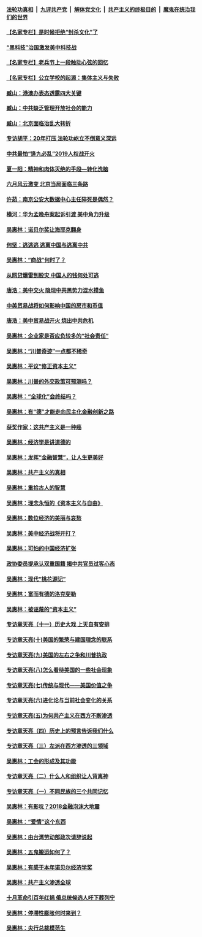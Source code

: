 ####  [法轮功真相](../../../../basic/blob/master/README.md?t=02162039) &nbsp;|&nbsp; [九评共产党](../../../../9ping.md/blob/master/README.md?t=02162039) &nbsp;|&nbsp; [解体党文化](../../../../jtdwh.md/blob/master/README.md?t=02162039)  &nbsp;|&nbsp; [共产主义的终极目的](../../../../gczydzjmd.md/blob/master/README.md?t=02162039) &nbsp;|&nbsp; [魔鬼在统治我们的世界](../../../../mgztzwmdsj.md/blob/master/README.md?t=02162039) 

#### [【名家专栏】是时候拒绝“封杀文化”了](../pages/nsc423/n11814093.md?t=02162039) 

#### [“黑科技”治国激发美中科技战](../pages/nsc423/n11638056.md?t=02162039) 

#### [【名家专栏】老兵节上一段触动心弦的回忆](../pages/nsc423/n11646016.md?t=02162039) 

#### [【名家专栏】公立学校的起源：集体主义与失败](../pages/nsc423/n11601833.md?t=02162039) 

#### [臧山：港澳办表态透露四大关键](../pages/nsc423/n11421628.md?t=02162039) 

#### [臧山：中共缺乏管理开放社会的能力](../pages/nsc423/n11407457.md?t=02162039) 

#### [臧山：北京面临治乱大转折](../pages/nsc423/n11406895.md?t=02162039) 

#### [专访胡平：20年打压 法轮功屹立不倒意义深远](../pages/nsc423/n11398800.md?t=02162039) 

#### [中共最怕“逢九必乱”2019人权战开火](../pages/nsc423/n11385248.md?t=02162039) 

#### [夏一阳：精神和肉体灭绝的手段—转化洗脑](../pages/nsc423/n11368250.md?t=02162039) 

#### [六月风云激变 北京当局面临三条路](../pages/nsc423/n11313668.md?t=02162039) 

#### [许茹：南京公安大数据中心主任猝死是偶然？](../pages/nsc423/n11064744.md?t=02162039) 

#### [横河：华为孟晚舟案起诉引渡 美中角力升级](../pages/nsc423/n11027230.md?t=02162039) 

#### [吴惠林：诺贝尔奖让海耶克翻身](../pages/nsc423/n10890049.md?t=02162039) 

#### [何坚：逃逃逃 逃离中国与逃离中共](../pages/nsc423/n10592891.md?t=02162039) 

#### [吴惠林：“商战”何时了？](../pages/nsc423/n10573558.md?t=02162039) 

#### [从网贷爆雷到股灾 中国人的钱何处可逃](../pages/nsc423/n10572800.md?t=02162039) 

#### [唐浩：美中交火 隐现中共黑势力混水摸鱼](../pages/nsc423/n10544040.md?t=02162039) 

#### [中美贸易战将如何影响中国的房市和币值](../pages/nsc423/n10543697.md?t=02162039) 

#### [唐浩：美中贸易战开火 烧出中共危机](../pages/nsc423/n10540126.md?t=02162039) 

#### [吴惠林：企业家是否应负较多的“社会责任”](../pages/nsc423/n10535022.md?t=02162039) 

#### [吴惠林：“川普奇迹”一点都不稀奇](../pages/nsc423/n10512808.md?t=02162039) 

#### [吴惠林：平议“修正资本主义”](../pages/nsc423/n10495724.md?t=02162039) 

#### [吴惠林：川普的外交政策可预测吗？](../pages/nsc423/n10462387.md?t=02162039) 

#### [吴惠林：“全球化”会终结吗？](../pages/nsc423/n10452838.md?t=02162039) 

#### [吴惠林：有“德”才能走向民主化金融创新之路](../pages/nsc423/n10432292.md?t=02162039) 

#### [获奖作家：这共产主义是一种癌](../pages/nsc423/n10431541.md?t=02162039) 

#### [吴惠林：经济学是讲道德的](../pages/nsc423/n10398014.md?t=02162039) 

#### [吴惠林：发挥“金融智慧”，让人生更美好](../pages/nsc423/n10375019.md?t=02162039) 

#### [吴惠林：共产主义的真相](../pages/nsc423/n10351394.md?t=02162039) 

#### [吴惠林：重拾古人的智慧](../pages/nsc423/n10337691.md?t=02162039) 

#### [吴惠林：理念永恒的《资本主义与自由》](../pages/nsc423/n10316274.md?t=02162039) 

#### [吴惠林：数位经济的美丽与哀愁](../pages/nsc423/n10292946.md?t=02162039) 

#### [吴惠林：美中经济战将开打？](../pages/nsc423/n10258825.md?t=02162039) 

#### [吴惠林：可怕的中国经济扩张](../pages/nsc423/n10219147.md?t=02162039) 

#### [政协委员提承认双重国籍 揭中共官员过客心态](../pages/nsc423/n10208809.md?t=02162039) 

#### [吴惠林：现代“桃花源记”](../pages/nsc423/n10185234.md?t=02162039) 

#### [吴惠林：富而有德的洛克斐勒](../pages/nsc423/n10142264.md?t=02162039) 

#### [吴惠林：被诬蔑的“资本主义”](../pages/nsc423/n10124816.md?t=02162039) 

#### [专访章天亮（十一）历史大戏 上天自有安排](../pages/nsc423/n10094905.md?t=02162039) 

#### [专访章天亮(十)美国的繁荣与建国理念的联系](../pages/nsc423/n10094899.md?t=02162039) 

#### [专访章天亮(九)美国的左右之争和川普执政](../pages/nsc423/n10094889.md?t=02162039) 

#### [专访章天亮(八)怎么看待美国的一些社会现象](../pages/nsc423/n10094857.md?t=02162039) 

#### [专访章天亮(七)传统与现代——美国价值之争](../pages/nsc423/n10093140.md?t=02162039) 

#### [专访章天亮(六)进化论与当前社会变化的关系](../pages/nsc423/n10092036.md?t=02162039) 

#### [专访章天亮(五)为何共产主义在西方不断渗透](../pages/nsc423/n10083620.md?t=02162039) 

#### [专访章天亮（四）历史上的预言告诉我们什么](../pages/nsc423/n10083606.md?t=02162039) 

#### [专访章天亮（三）左派在西方渗透的三领域](../pages/nsc423/n10081115.md?t=02162039) 

#### [吴惠林：工会的形成及其功能](../pages/nsc423/n10080633.md?t=02162039) 

#### [专访章天亮（二）什么人和组织让人背离神](../pages/nsc423/n10076637.md?t=02162039) 

#### [专访章天亮（一）不同民族的三个共同记忆](../pages/nsc423/n10074188.md?t=02162039) 

#### [吴惠林：有影呒？2018金融泡沫大地震](../pages/nsc423/n10040534.md?t=02162039) 

#### [吴惠林：“爱情”这个东西](../pages/nsc423/n10019423.md?t=02162039) 

#### [吴惠林：由台湾劳动部政次请辞说起](../pages/nsc423/n9979679.md?t=02162039) 

#### [吴惠林：五鬼搬运如何了？](../pages/nsc423/n9925338.md?t=02162039) 

#### [吴惠林：有感于本年诺贝尔经济学奖](../pages/nsc423/n9871883.md?t=02162039) 

#### [吴惠林：共产主义渗透全球](../pages/nsc423/n9812748.md?t=02162039) 

#### [十月革命引百年红祸 俄总统候选人吁下葬列宁](../pages/nsc423/n9810182.md?t=02162039) 

#### [吴惠林：停滞性膨胀何时来到？](../pages/nsc423/n9764136.md?t=02162039) 

#### [吴惠林：央行总裁模范生](../pages/nsc423/n9728134.md?t=02162039) 

